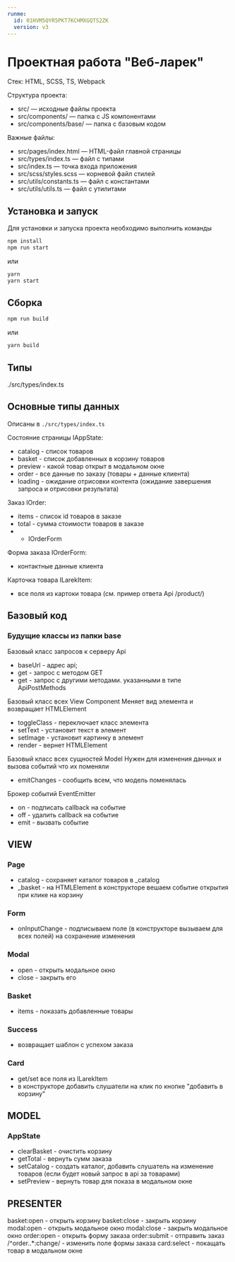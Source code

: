 ```yaml
---
runme:
  id: 01HVM5QYR5PKT7KCHMXGQTS2ZK
  version: v3
---
```


# Проектная работа "Веб-ларек"

Стек: HTML, SCSS, TS, Webpack

Структура проекта:

- src/ — исходные файлы проекта
- src/components/ — папка с JS компонентами
- src/components/base/ — папка с базовым кодом

Важные файлы:

- src/pages/index.html — HTML-файл главной страницы
- src/types/index.ts — файл с типами
- src/index.ts — точка входа приложения
- src/scss/styles.scss — корневой файл стилей
- src/utils/constants.ts — файл с константами
- src/utils/utils.ts — файл с утилитами

## Установка и запуск

Для установки и запуска проекта необходимо выполнить команды

```sh {"id":"01HVM5QYR5PKT7KCHMX50HEMQ7"}
npm install
npm run start
```

или

```sh {"id":"01HVM5QYR5PKT7KCHMX8HV53MJ"}
yarn
yarn start
```

## Сборка

```sh {"id":"01HVM5QYR5PKT7KCHMXC6Z0V0X"}
npm run build
```

или

```sh {"id":"01HVM5QYR5PKT7KCHMXERAEAGK"}
yarn build
```

## Типы

./src/types/index.ts

## Основные типы данных

Описаны в `./src/types/index.ts`

Состояние страницы IAppState:

- catalog - список товаров
- basket - список добавленных в корзину товаров
- preview - какой товар открыт в модальном окне
- order - все данные по заказу (товары + данные клиента)
- loading - ожидание отрисовки контента (ожидание завершения запроса и отрисовки результата)

Заказ IOrder:

- items - список id товаров в заказе
- total - сумма стоимости товаров в заказе
- + IOrderForm

Форма заказа IOrderForm:

- контактные данные клиента

Карточка товара ILarekItem:

- все поля из картоки товара (см. пример ответа Api /product/)

## Базовый код

### Будущие классы из папки base

Базовый класс запросов к серверу Api

- baseUrl - адрес api;
- get - запрос с методом GET
- get - запрос с другими методами. указанными в типе ApiPostMethods

Базовый класс всех View Component
Меняет вид элемента и возвращает HTMLElement

- toggleClass - переключает класс элемента
- setText - установит текст в элемент
- setImage - установит картинку в элемент
- render - вернет HTMLElement

Базовый класс всех сущностей Model
Нужен для изменения данных и вызова событий что их поменяли

- emitChanges - сообщить всем, что модель поменялась

Брокер событий EventEmitter

- on - подписать callback на событие
- off - удалить callback на событие
- emit - вызвать событие

## VIEW

### Page

- catalog - сохраняет каталог товаров в _catalog
- _basket - на HTMLElement в конструкторе вешаем событие открытия при клике на корзину

### Form

- onInputChange - подписываем поле (в конструкторе вызываем для всех полей) на сохранение изменения

### Modal

- open -  открыть модальное окно
- close - закрыть его

### Basket

- items - показать добавленные товары

### Success

- возвращает шаблон с успехом заказа

### Card

- get/set все поля из ILarekItem
- в конструкторе добавить слушатели на клик по кнопке "добавить в корзину"

## MODEL

### AppState

- clearBasket - очистить корзину
- getTotal - вернуть сумм заказа
- setCatalog - создать каталог, добавить слушатель на изменение товаров (если будет новый запрос в api за товарами)
- setPreview - вернуть товар для показа в модальном окне

## PRESENTER

basket:open - открыть корзину
basket:close - закрыть корзину
modal:open - открыть модальное окно
modal:close - закрыть модальное окно
order:open - открыть форму заказа
order:submit - отправить заказ
/^order\..*:change/ - изменить поле формы заказа
card:select - покащать товар в модальном окне
